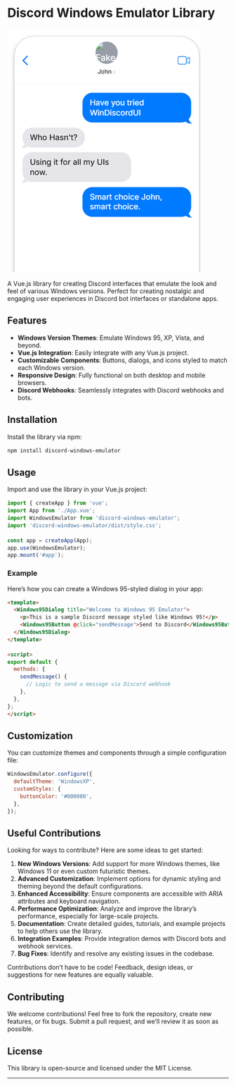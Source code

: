 # Discord Windows Emulator Library  

![alt text](https://github.com/TejasPlayzYT/version-practices/blob/main/vertise)

A Vue.js library for creating Discord interfaces that emulate the look and feel of various Windows versions. Perfect for creating nostalgic and engaging user experiences in Discord bot interfaces or standalone apps.  

## Features  
- **Windows Version Themes**: Emulate Windows 95, XP, Vista, and beyond.  
- **Vue.js Integration**: Easily integrate with any Vue.js project.  
- **Customizable Components**: Buttons, dialogs, and icons styled to match each Windows version.  
- **Responsive Design**: Fully functional on both desktop and mobile browsers.  
- **Discord Webhooks**: Seamlessly integrates with Discord webhooks and bots.  

## Installation  

Install the library via npm:  
```bash  
npm install discord-windows-emulator  
```  

## Usage  

Import and use the library in your Vue.js project:  

```javascript  
import { createApp } from 'vue';  
import App from './App.vue';  
import WindowsEmulator from 'discord-windows-emulator';  
import 'discord-windows-emulator/dist/style.css';  

const app = createApp(App);  
app.use(WindowsEmulator);  
app.mount('#app');  
```  

### Example  

Here’s how you can create a Windows 95-styled dialog in your app:  

```html  
<template>  
  <Windows95Dialog title="Welcome to Windows 95 Emulator">  
    <p>This is a sample Discord message styled like Windows 95!</p>  
    <Windows95Button @click="sendMessage">Send to Discord</Windows95Button>  
  </Windows95Dialog>  
</template>  

<script>  
export default {  
  methods: {  
    sendMessage() {  
      // Logic to send a message via Discord webhook  
    },  
  },  
};  
</script>  
```  

## Customization  

You can customize themes and components through a simple configuration file:  

```javascript  
WindowsEmulator.configure({  
  defaultTheme: 'WindowsXP',  
  customStyles: {  
    buttonColor: '#000080',  
  },  
});  
```  

## Useful Contributions  

Looking for ways to contribute? Here are some ideas to get started:  

1. **New Windows Versions**: Add support for more Windows themes, like Windows 11 or even custom futuristic themes.  
2. **Advanced Customization**: Implement options for dynamic styling and theming beyond the default configurations.  
3. **Enhanced Accessibility**: Ensure components are accessible with ARIA attributes and keyboard navigation.  
4. **Performance Optimization**: Analyze and improve the library’s performance, especially for large-scale projects.  
5. **Documentation**: Create detailed guides, tutorials, and example projects to help others use the library.  
6. **Integration Examples**: Provide integration demos with Discord bots and webhook services.  
7. **Bug Fixes**: Identify and resolve any existing issues in the codebase.  

Contributions don’t have to be code! Feedback, design ideas, or suggestions for new features are equally valuable.  

## Contributing  

We welcome contributions! Feel free to fork the repository, create new features, or fix bugs. Submit a pull request, and we’ll review it as soon as possible.  

## License  

This library is open-source and licensed under the MIT License.  

--- 
